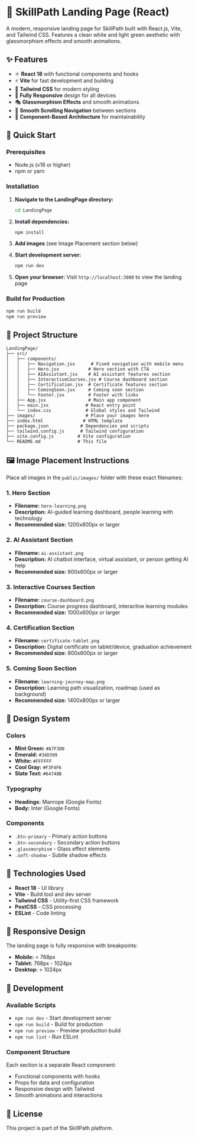 # 🌿 SkillPath Landing Page (React)

A modern, responsive landing page for SkillPath built with React.js, Vite, and Tailwind CSS. Features a clean white and light green aesthetic with glassmorphism effects and smooth animations.

## ✨ Features

- ⚛️ **React 18** with functional components and hooks
- ⚡ **Vite** for fast development and building
- 🎨 **Tailwind CSS** for modern styling
- 📱 **Fully Responsive** design for all devices
- 🎭 **Glassmorphism Effects** and smooth animations
- 🧭 **Smooth Scrolling Navigation** between sections
- 📂 **Component-Based Architecture** for maintainability

## 🚀 Quick Start

### Prerequisites

- Node.js (v18 or higher)
- npm or yarn

### Installation

1. **Navigate to the LandingPage directory:**
   ```bash
   cd LandingPage
   ```

2. **Install dependencies:**
   ```bash
   npm install
   ```

3. **Add images** (see Image Placement section below)

4. **Start development server:**
   ```bash
   npm run dev
   ```

5. **Open your browser:**
   Visit `http://localhost:3000` to view the landing page

### Build for Production

```bash
npm run build
npm run preview
```

## 📁 Project Structure

```
LandingPage/
├── src/
│   ├── components/
│   │   ├── Navigation.jsx      # Fixed navigation with mobile menu
│   │   ├── Hero.jsx           # Hero section with CTA
│   │   ├── AIAssistant.jsx    # AI assistant features section
│   │   ├── InteractiveCourses.jsx # Course dashboard section
│   │   ├── Certification.jsx  # Certificate features section
│   │   ├── ComingSoon.jsx     # Coming soon section
│   │   └── Footer.jsx         # Footer with links
│   ├── App.jsx                # Main app component
│   ├── main.jsx              # React entry point
│   └── index.css             # Global styles and Tailwind
├── images/                   # Place your images here
├── index.html               # HTML template
├── package.json            # Dependencies and scripts
├── tailwind.config.js      # Tailwind configuration
├── vite.config.js         # Vite configuration
└── README.md              # This file
```

## 🖼️ Image Placement Instructions

Place all images in the `public/images/` folder with these exact filenames:

### 1. **Hero Section**
- **Filename:** `hero-learning.png`
- **Description:** AI-guided learning dashboard, people learning with technology
- **Recommended size:** 1200x800px or larger

### 2. **AI Assistant Section**
- **Filename:** `ai-assistant.png`
- **Description:** AI chatbot interface, virtual assistant, or person getting AI help
- **Recommended size:** 800x600px or larger

### 3. **Interactive Courses Section**
- **Filename:** `course-dashboard.png`
- **Description:** Course progress dashboard, interactive learning modules
- **Recommended size:** 1000x600px or larger

### 4. **Certification Section**
- **Filename:** `certificate-tablet.png`
- **Description:** Digital certificate on tablet/device, graduation achievement
- **Recommended size:** 800x600px or larger

### 5. **Coming Soon Section**
- **Filename:** `learning-journey-map.png`
- **Description:** Learning path visualization, roadmap (used as background)
- **Recommended size:** 1400x800px or larger

## 🎨 Design System

### Colors
- **Mint Green:** `#A7F3D0`
- **Emerald:** `#34D399`
- **White:** `#FFFFFF`
- **Cool Gray:** `#F3F4F6`
- **Slate Text:** `#64748B`

### Typography
- **Headings:** Manrope (Google Fonts)
- **Body:** Inter (Google Fonts)

### Components
- `.btn-primary` - Primary action buttons
- `.btn-secondary` - Secondary action buttons
- `.glassmorphism` - Glass effect elements
- `.soft-shadow` - Subtle shadow effects

## 🧰 Technologies Used

- **React 18** - UI library
- **Vite** - Build tool and dev server
- **Tailwind CSS** - Utility-first CSS framework
- **PostCSS** - CSS processing
- **ESLint** - Code linting

## 📱 Responsive Design

The landing page is fully responsive with breakpoints:
- **Mobile:** < 768px
- **Tablet:** 768px - 1024px
- **Desktop:** > 1024px

## 🔧 Development

### Available Scripts

- `npm run dev` - Start development server
- `npm run build` - Build for production
- `npm run preview` - Preview production build
- `npm run lint` - Run ESLint

### Component Structure

Each section is a separate React component:
- Functional components with hooks
- Props for data and configuration
- Responsive design with Tailwind
- Smooth animations and interactions

## 📄 License

This project is part of the SkillPath platform. 